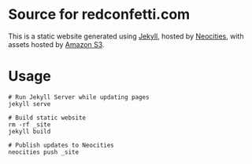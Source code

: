 # Source for redconfetti.com

This is a static website generated using [Jekyll](https://jekyllrb.com/), hosted by [Neocities](https://neocities.org/),
with assets hosted by [Amazon S3](https://aws.amazon.com/s3/).

# Usage

```
# Run Jekyll Server while updating pages
jekyll serve

# Build static website
rm -rf _site
jekyll build

# Publish updates to Neocities
neocities push _site
```
